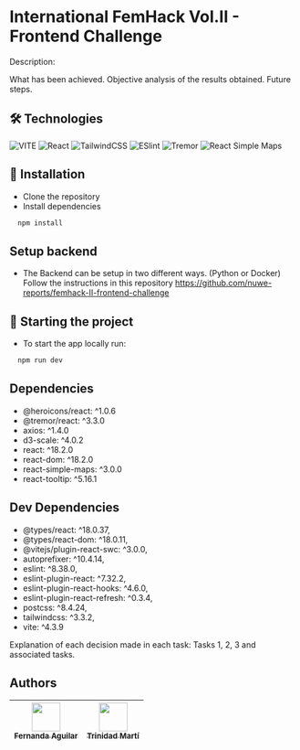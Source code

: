 # International FemHack Vol.II - Frontend Challenge

Description:

What has been achieved.
Objective analysis of the results obtained.
Future steps.

## 🛠 Technologies

![VITE](https://img.shields.io/badge/Vite-646CFF?style=for-the-badge&logo=vite&logoColor=white)
![React](https://img.shields.io/badge/React-20232A?style=for-the-badge&logo=react&logoColor=61DAFB)
![TailwindCSS](https://img.shields.io/badge/Tailwind_CSS-38B2AC?style=for-the-badge&logo=tailwind-css&logoColor=white)
![ESlint](https://img.shields.io/badge/Eslint-4B32C3?style=for-the-badge&logo=eslint&logoColor=white)
![Tremor](https://img.shields.io/badge/tremor-3178C6?style=for-the-badge)
![React Simple Maps](https://img.shields.io/badge/React%20Simple%20Maps-3178C6?style=for-the-badge)

## 🔧 Installation

-   Clone the repository
-   Install dependencies

```bash
  npm install
```

## Setup backend

-   The Backend can be setup in two different ways. (Python or Docker)
    Follow the instructions in this repository https://github.com/nuwe-reports/femhack-II-frontend-challenge

## 🏁 Starting the project

-   To start the app locally run:

```bash
  npm run dev
```

## Dependencies

-   @heroicons/react: ^1.0.6
-   @tremor/react: ^3.3.0
-   axios: ^1.4.0
-   d3-scale: ^4.0.2
-   react: ^18.2.0
-   react-dom: ^18.2.0
-   react-simple-maps: ^3.0.0
-   react-tooltip: ^5.16.1

## Dev Dependencies

-   @types/react: ^18.0.37,
-   @types/react-dom: ^18.0.11,
-   @vitejs/plugin-react-swc: ^3.0.0,
-   autoprefixer: ^10.4.14,
-   eslint: ^8.38.0,
-   eslint-plugin-react: ^7.32.2,
-   eslint-plugin-react-hooks: ^4.6.0,
-   eslint-plugin-react-refresh: ^0.3.4,
-   postcss: ^8.4.24,
-   tailwindcss: ^3.3.2,
-   vite: ^4.3.9

Explanation of each decision made in each task:
Tasks 1, 2, 3 and associated tasks.

## Authors

| [<img src="https://avatars.githubusercontent.com/u/70548022?v=4" width=50><br><sub>Fernanda Aguilar</sub>](https://github.com/feniapfa) | [<img src="https://avatars.githubusercontent.com/u/107328919?v=4" width=50><br><sub>Trinidad Martí</sub>](https://github.com/TrinidadMartiG) |
| :-------------------------------------------------------------------------------------------------------------------------------------: | :------------------------------------------------------------------------------------------------------------------------------------------: |
